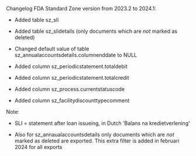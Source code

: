 Changelog FDA Standard Zone version from 2023.2 to 2024.1:

* Added table sz_sli 

* Added table sz_slidetails (only documents which are *not* marked as deleted)

* Changed default value of table sz_annualaccountsdetails.columnenddate to NULL

* Added column sz_periodicstatement.totaldebit
* Added column sz_periodicstatement.totalcredit
* Added column sz_process.currentstatuscode
* Added column sz_facilitydiscounttypecomment

Note: 
* SLI = statement after loan issueing, in Dutch 'Balans na kredietverlening'

* Also for sz_annaualaccountsdetails only documents which are *not* marked as deleted are exported. This extra filter is added in februari 2024 for all exports
